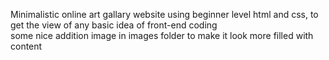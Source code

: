 Minimalistic online art gallary website using beginner level html and css,
to get the view of any basic idea of front-end coding  
some nice addition image in images folder to make it look more filled with content 
